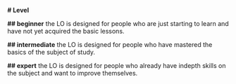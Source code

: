 **# Level**

**## beginner** 
the LO is designed for people who are just starting to learn and have not yet acquired the basic lessons.

**## intermediate**
the LO is designed for people who have mastered the basics of the subject of study.

**## expert**
the LO is designed for people who already have indepth skills on the subject and want to improve themselves.
